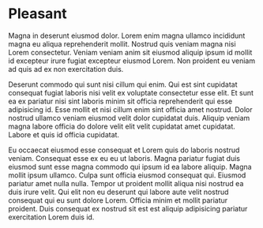 # Pleasant

Magna in deserunt eiusmod dolor. Lorem enim magna ullamco incididunt magna eu aliqua reprehenderit mollit. Nostrud quis veniam magna nisi Lorem consectetur. Veniam veniam anim sit eiusmod aliquip ipsum id mollit id excepteur irure fugiat excepteur eiusmod Lorem. Non proident eu veniam ad quis ad ex non exercitation duis.

Deserunt commodo qui sunt nisi cillum qui enim. Qui est sint cupidatat consequat fugiat laboris nisi velit ex voluptate consectetur esse elit. Et sunt ea ex pariatur nisi sint laboris minim sit officia reprehenderit qui esse adipisicing id. Esse mollit et nisi cillum enim sint officia amet nostrud. Dolor nostrud ullamco veniam eiusmod velit dolor cupidatat duis. Aliquip veniam magna labore officia do dolore velit elit velit cupidatat amet cupidatat. Labore et quis id officia cupidatat.

Eu occaecat eiusmod esse consequat et Lorem quis do laboris nostrud veniam. Consequat esse ex eu eu ut laboris. Magna pariatur fugiat duis eiusmod sunt esse magna commodo qui ipsum id ea labore aliquip. Magna mollit ipsum ullamco. Culpa sunt officia eiusmod consequat qui. Eiusmod pariatur amet nulla nulla. Tempor ut proident mollit aliqua nisi nostrud ea duis irure velit. Qui elit non eu deserunt qui labore aute velit nostrud consequat qui eu sunt dolore Lorem. Officia minim et mollit pariatur proident. Duis consequat ex nostrud sit est est aliquip adipisicing pariatur exercitation Lorem duis id.